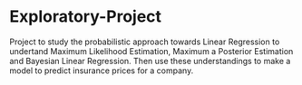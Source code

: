 # Exploratory-Project

Project to study the probabilistic approach towards Linear Regression to undertand Maximum Likelihood Estimation, Maximum a Posterior Estimation and Bayesian Linear Regression.
Then use these understandings to make a model to predict insurance prices for a company.
